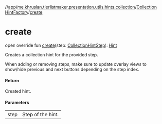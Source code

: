 //[app](../../../index.md)/[me.khruslan.tierlistmaker.presentation.utils.hints.collection](../index.md)/[CollectionHintFactory](index.md)/[create](create.md)

# create

open override fun [create](create.md)(step: [CollectionHintStep](../-collection-hint-step/index.md)): [Hint](../../me.khruslan.tierlistmaker.presentation.utils.hints.core/-hint/index.md)

Creates a collection hint for the provided step.

When adding or removing steps, make sure to update overlay views to show/hide previous and next buttons depending on the step index.

#### Return

Created hint.

#### Parameters

| | |
|---|---|
| step | Step of the hint. |
